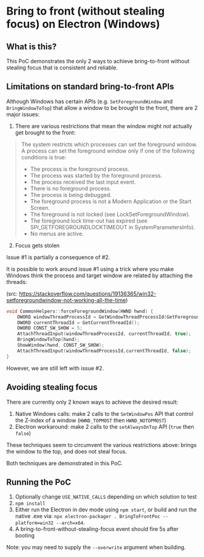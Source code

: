 # Bring to front (without stealing focus) on Electron (Windows)

## What is this?

This PoC demonstrates the only 2 ways to achieve bring-to-front without stealing focus that is consistent and reliable.

## Limitations on standard bring-to-front APIs

Although Windows has certain APIs (e.g. `SetForegroundWindow` and `BringWindowToTop`) that allow a window to be brought to the front, there are 2 major issues:

1. There are various restrictions that mean the window might _not_ actually get brought to the front:

> The system restricts which processes can set the foreground window. A process can set the foreground window only if one of the following conditions is true:
>
> - The process is the foreground process.
> - The process was started by the foreground process.
> - The process received the last input event.
> - There is no foreground process.
> - The process is being debugged.
> - The foreground process is not a Modern Application or the Start Screen.
> - The foreground is not locked (see LockSetForegroundWindow).
> - The foreground lock time-out has expired (see SPI_GETFOREGROUNDLOCKTIMEOUT in SystemParametersInfo).
> - No menus are active.

2. Focus gets stolen

Issue #1 is partially a consequence of #2.

It is possible to work around issue #1 using a trick where you make Windows think the process and target window are related by attaching the threads:

(src: https://stackoverflow.com/questions/19136365/win32-setforegroundwindow-not-working-all-the-time)

```C
void CommonHelpers::forceForegroundWindow(HWND hwnd) {
    DWORD windowThreadProcessId = GetWindowThreadProcessId(GetForegroundWindow(),LPDWORD(0));
    DWORD currentThreadId = GetCurrentThreadId();
    DWORD CONST_SW_SHOW = 5;
    AttachThreadInput(windowThreadProcessId, currentThreadId, true);
    BringWindowToTop(hwnd);
    ShowWindow(hwnd, CONST_SW_SHOW);
    AttachThreadInput(windowThreadProcessId,currentThreadId, false);
}
```

However, we are still left with issue #2.

## Avoiding stealing focus

There are currently only 2 known ways to achieve the desired result:

1. Native Windows calls: make 2 calls to the `SetWindowPos` API that control the Z-index of a window (`HWND_TOPMOST` then `HWND_NOTOPMOST`)
2. Electron workaround: make 2 calls to the `setAlwaysOnTop` API (`true` then `false`)

These techniques seem to circumvent the various restrictions above: brings the window to the top, and does not steal focus.

Both techniques are demonstrated in this PoC.

## Running the PoC

1. Optionally change `USE_NATIVE_CALLS` depending on which solution to test
2. `npm install`
3. Either run the Electron in dev mode using `npm start`, or build and run the native .exe via: `npx electron-packager . BringToFrontPoc --platform=win32 --arch=x64`.
4. A bring-to-front-without-stealing-focus event should fire 5s after booting

Note: you may need to supply the `--overwrite` argument when building.
